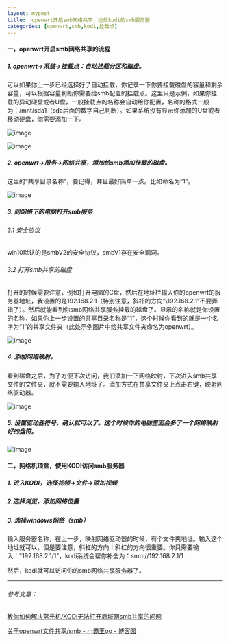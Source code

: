```yaml
---
layout: mypost
title:  openwrt开启smb网络共享，挂载kodi的smb服务器
categories: [openwrt,smb,kodi,挂载点]
---
```


#### 一，openwrt开启smb网络共享的流程

##### 1. openwrt→系统→挂载点：自动挂载分区和磁盘。

可以如果你上一步已经选择好了自动挂载，你记录一下你要挂载磁盘的容量和剩余容量，可以根据容量判断你需要给smb配置的挂载点。这里只是示例，如果你挂载的异动硬盘或者U盘，一般挂载点的名称会自动给你配置，名称的格式一般为：/mnt/sda1（sda后面的数字自己判断）。如果系统没有显示你添加的U盘或者移动硬盘，你需要添加一下。

![image](https://img2020.cnblogs.com/blog/2545003/202111/2545003-20211102152336534-28373747.png)

![image](https://img2020.cnblogs.com/blog/2545003/202111/2545003-20211102152440772-1432249877.png)

##### 2. openwrt→服务→网络共享，添加给smb添加挂载的磁盘。
这里的“共享目录名称”，要记得，并且最好简单一点。比如命名为“1”。

![image](https://img2020.cnblogs.com/blog/2545003/202111/2545003-20211102152529706-2021106195.png)

##### 3. 同网络下的电脑打开smb服务
###### 3.1 安全协议
win10默认的是smbV2的安全协议，smbV1存在安全漏洞。
###### 3.2 打开smb共享的磁盘
打开的时候需要注意，例如打开电脑的C盘，然后在地址栏输入你的openwrt的服务器地址，我设置的是192.168.2.1（特别注意，斜杆的方向“\\192.168.2.1”不要弄错了）。然后就能看到你smb网络共享服务挂载的磁盘了。显示的名称就是你设置的名称，如果你上一步设置的共享目录名称是“1”，这个时候你看到的就是一个名字为“1”的共享文件夹（此处示例图片中给共享文件夹命名为openwrt）。

![image](https://www.wuyeso.com/zb_users/upload/2022/11/202211191668870529485373.png)

##### 4. 添加网络映射。
看到磁盘之后，为了方便下次访问，我们添加一下网络映射，下次进入smb共享文件的文件夹，就不需要输入地址了。添加方式在共享文件夹上点击右键，映射网络驱动器。

![image](https://www.wuyeso.com/zb_users/upload/2022/11/202211191668870560140344.png)

##### 5. 设置驱动器符号，确认就可以了。这个时候你的电脑里面会多了一个网络映射好的盘符。

![image](https://www.wuyeso.com/zb_users/upload/2022/11/202211191668870579410953.png)

#### 二，网络机顶盒，使用KODI访问smb服务器

##### 1. 进入KODI，选择视频→文件→添加视频

##### 2.选择浏览，添加网络位置

##### 3. 选择windows网络（smb）

输入服务器名称，在上一步，映射网络驱动器的时候，有个文件夹地址。输入这个地址就可以，但是要注意，斜杠的方向！斜杠的方向很重要。你只需要输入："192.168.2.1/1"，kodi系统会帮你补全为：smb://192.168.2.1/1

然后，kodi就可以访问你的smb网络共享服务器了。



---

###### 参考文章：

 [教你如何解决蓝光机/KODI无法打开局域网smb共享的问题](https://baijiahao.baidu.com/s?id=1696264591178483583&wfr=spider&for=pc)

[关于openwrt文件共享/smb - 小霸王oo - 博客园 ](https://www.cnblogs.com/xiaobawangoo/p/15499285.html)